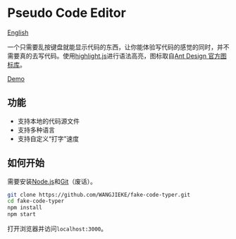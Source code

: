 # Pseudo Code Editor

[English](../README.md)

一个只需要乱按键盘就能显示代码的东西，让你能体验写代码的感觉的同时，并不需要真的去写代码。使用[highlight.js](https://github.com/highlightjs/highlight.js)进行语法高亮，图标取自[Ant Design 官方图标库](https://www.iconfont.cn/collections/detail?cid=9402)。

[Demo](https://www.ics.uci.edu/~tongjiew/fake-code-typer/)

## 功能

- 支持本地的代码源文件
- 支持多种语言
- 支持自定义“打字”速度

## 如何开始

需要安装[Node.js](https://nodejs.org/zh-cn/)和[Git](https://git-scm.com/)（废话）。

```bash
git clone https://github.com/WANGJIEKE/fake-code-typer.git
cd fake-code-typer
npm install
npm start
```

打开浏览器并访问`localhost:3000`。
